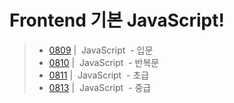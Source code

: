 # Frontend 기본 JavaScript!
> - [0809](./README/0809.md) | &nbsp;JavaScript&nbsp; - 입문
> - [0810](./README/0810.md) | &nbsp;JavaScript&nbsp; - 반복문
> - [0811](./README/0811.md) | &nbsp;JavaScript&nbsp; - 초급
> - [0813](./README/0813.md) | &nbsp;JavaScript&nbsp; - 중급
